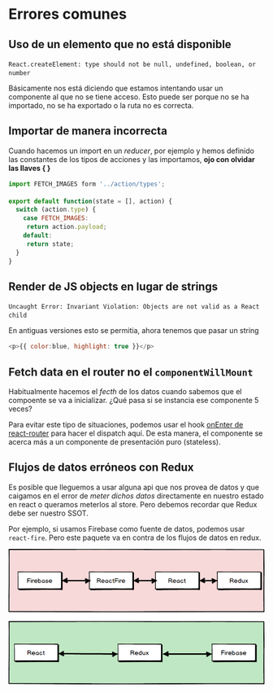 # Errores comunes

## Uso de un elemento que no está disponible

`React.createElement: type should not be null, undefined, boolean, or number`

Básicamente nos está diciendo que estamos intentando usar un componente al que no se tiene acceso. Esto puede ser porque no se ha importado, no se ha exportado o la ruta no es correcta.

## Importar de manera incorrecta

Cuando hacemos un import en un _reducer_, por ejemplo y hemos definido las constantes de los tipos de acciones y las importamos, **ojo con olvidar las llaves { }**

```javascript
import FETCH_IMAGES form '../action/types';

export default function(state = [], action) {
  switch (action.type) {
    case FETCH_IMAGES:
     return action.payload;
    default:
     return state;
  }
}
```

## Render de JS objects en lugar de strings

`Uncaught Error: Invariant Violation: Objects are not valid as a React child`

En antiguas versiones esto se permitia, ahora tenemos que pasar un string

```javascript
<p>{{ color:blue, highlight: true }}</p>
```

## Fetch data en el router no el `componentWillMount`

Habitualmente hacemos el _fecth_ de los datos cuando sabemos que el compoente se va a inicializar. ¿Qué pasa si se instancia ese componente 5 veces?

Para evitar este tipo de situaciones, podemos usar el hook [onEnter de react-router](https://github.com/ReactTraining/react-router/blob/master/docs/guides/RouteConfiguration.md#enter-and-leave-hooks) para hacer el dispatch aquí. De esta manera, el componente se acerca más a un componente de presentación puro \(stateless\).

## Flujos de datos erróneos con Redux

Es posible que lleguemos a usar alguna api que nos provea de datos y que caigamos en el error de _meter dichos datos_ directamente en nuestro estado en react o queramos meterlos al store. Pero debemos recordar que Redux debe ser nuestro SSOT.

Por ejemplo, si usamos Firebase como fuente de datos, podemos usar `react-fire`. Pero este paquete va en contra de los flujos de datos en redux.

![](.gitbook/assets/bad-data-flow.png)

